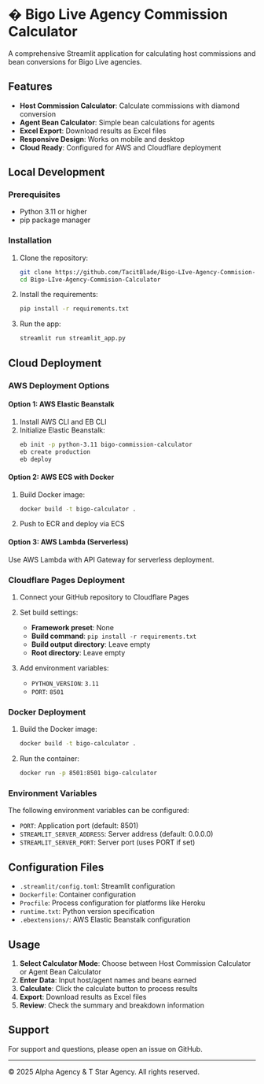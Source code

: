 # � Bigo Live Agency Commission Calculator

A comprehensive Streamlit application for calculating host commissions and bean conversions for Bigo Live agencies.

## Features

- **Host Commission Calculator**: Calculate commissions with diamond conversion
- **Agent Bean Calculator**: Simple bean calculations for agents
- **Excel Export**: Download results as Excel files
- **Responsive Design**: Works on mobile and desktop
- **Cloud Ready**: Configured for AWS and Cloudflare deployment

## Local Development

### Prerequisites
- Python 3.11 or higher
- pip package manager

### Installation

1. Clone the repository:
   ```bash
   git clone https://github.com/TacitBlade/Bigo-LIve-Agency-Commision-Calculator.git
   cd Bigo-LIve-Agency-Commision-Calculator
   ```

2. Install the requirements:
   ```bash
   pip install -r requirements.txt
   ```

3. Run the app:
   ```bash
   streamlit run streamlit_app.py
   ```

## Cloud Deployment

### AWS Deployment Options

#### Option 1: AWS Elastic Beanstalk
1. Install AWS CLI and EB CLI
2. Initialize Elastic Beanstalk:
   ```bash
   eb init -p python-3.11 bigo-commission-calculator
   eb create production
   eb deploy
   ```

#### Option 2: AWS ECS with Docker
1. Build Docker image:
   ```bash
   docker build -t bigo-calculator .
   ```
2. Push to ECR and deploy via ECS

#### Option 3: AWS Lambda (Serverless)
Use AWS Lambda with API Gateway for serverless deployment.

### Cloudflare Pages Deployment

1. Connect your GitHub repository to Cloudflare Pages
2. Set build settings:
   - **Framework preset**: None
   - **Build command**: `pip install -r requirements.txt`
   - **Build output directory**: Leave empty
   - **Root directory**: Leave empty

3. Add environment variables:
   - `PYTHON_VERSION`: `3.11`
   - `PORT`: `8501`

### Docker Deployment

1. Build the Docker image:
   ```bash
   docker build -t bigo-calculator .
   ```

2. Run the container:
   ```bash
   docker run -p 8501:8501 bigo-calculator
   ```

### Environment Variables

The following environment variables can be configured:

- `PORT`: Application port (default: 8501)
- `STREAMLIT_SERVER_ADDRESS`: Server address (default: 0.0.0.0)
- `STREAMLIT_SERVER_PORT`: Server port (uses PORT if set)

## Configuration Files

- `.streamlit/config.toml`: Streamlit configuration
- `Dockerfile`: Container configuration
- `Procfile`: Process configuration for platforms like Heroku
- `runtime.txt`: Python version specification
- `.ebextensions/`: AWS Elastic Beanstalk configuration

## Usage

1. **Select Calculator Mode**: Choose between Host Commission Calculator or Agent Bean Calculator
2. **Enter Data**: Input host/agent names and beans earned
3. **Calculate**: Click the calculate button to process results
4. **Export**: Download results as Excel files
5. **Review**: Check the summary and breakdown information

## Support

For support and questions, please open an issue on GitHub.

---
© 2025 Alpha Agency & T Star Agency. All rights reserved.
